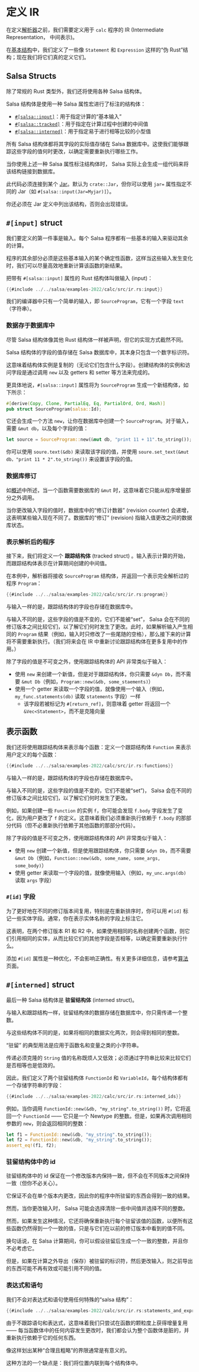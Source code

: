 <!-- master#1363d78 --->

# 定义 IR

在定义[解析器]之前，我们需要定义用于 `calc` 程序的 IR (Intermediate Representation， 中间表示)。

在[基本结构]中，我们定义了一些像 `Statement` 和 `Expression` 这样的“伪 Rust”结构；现在我们将它们真的定义它们。

[解析器]: ./parser.md
[基本结构]: ./structure.md
[Jar]: ./jar.md

## Salsa Structs

除了常规的 Rust 类型外，我们还将使用各种 Salsa 结构体。

Salsa 结构体是使用一种 Salsa 属性宏进行了标注的结构体：

* [`#[salsa::input]`](#input-struct)：用于指定计算的“基本输入”
* [`#[salsa::tracked]`](#tracked-structs)：用于指定在计算过程中创建的中间值
* [`#[salsa::interned]`](#interned-structs)：用于指定易于进行相等比较的小型值

所有 Salsa 结构体都将其字段的实际值存储在 Salsa 数据库中。这使我们能够跟踪这些字段的值何时更改，以确定需要重新执行哪些工作。

当你使用上述一种 Salsa 属性标注结构体时， Salsa 实际上会生成一组代码来将该结构链接到数据库。

此代码必须连接到某个 [Jar]。默认为 `crate::Jar`，但你可以使用 `jar=` 属性指定不同的 Jar（如 `#[salsa::input(Jar=Myjar)]`）。

你还必须在 Jar 定义中列出该结构，否则会出现错误。

## `#[input]` struct

我们要定义的第一件事是输入。每个 Salsa 程序都有一些基本的输入来驱动其余的计算。

程序的其余部分必须是这些基本输入的某个确定性函数，这样当这些输入发生变化时，我们可以尽量高效地重新计算该函数的新结果。

把带有 `#[salsa::input]` 属性的 Rust 结构体叫做输入 (input)：

```rust
{{#include ../../salsa/examples-2022/calc/src/ir.rs:input}}
```

我们的编译器中只有一个简单的输入，即 `SourceProgram`，它有一个字段 `text` （字符串）。

### 数据存于数据库中

尽管 Salsa 结构体像其他 Rust 结构体一样被声明，但它的实现方式截然不同。

Salsa 结构体的字段的值存储在 Salsa 数据库中，其本身只包含一个数字标识符。

这意味着结构体实例是复制的（无论它们包含什么字段）。创建结构体的实例和访问字段是通过调用
`new` 以及 getters 和 setter 等方法来完成的。

更具体地说，`#[salsa::input]` 属性将为 `SourceProgram` 生成一个新结构体，如下所示：

```rust
#[derive(Copy, Clone, PartialEq, Eq, PartialOrd, Ord, Hash)]
pub struct SourceProgram(salsa::Id);
```

它还会生成一个方法 `new`，让你在数据库中创建一个 `SourceProgram`。对于输入，需要 `&mut db`，以及每个字段的值：

```rust
let source = SourceProgram::new(&mut db, "print 11 + 11".to_string());
```

你可以使用 `soure.text(&db)` 来读取该字段的值，并使用 `soure.set_text(&mut db，"print 11 * 2".to_string())` 来设置该字段的值。

### 数据库修订

如[概述](../overview.html#salsa-的目标)中所述，当一个函数需要数据库的 `&mut` 时，这意味着它只能从程序增量部分之外调用。

当你更改输入字段的值时，数据库中的“修订计数器” (revision counter) 
会递增，这表明某些输入现在不同了。数据库的“修订” (revision) 指输入值更改之间的数据库状态。

### 表示解析后的程序

接下来，我们将定义一个 **跟踪结构体** (tracked struct) 。输入表示计算的开始，而跟踪结构体表示在计算期间创建的中间值。

在本例中，解析器将接收 `SourceProgram` 结构体，并返回一个表示完全解析过的程序 `Program`：

```rust
{{#include ../../salsa/examples-2022/calc/src/ir.rs:program}}
```

与输入一样的是，跟踪结构体的字段也存储在数据库中。

与输入不同的是，这些字段的值是不变的，它们不能被“set”， Salsa 会在不同的修订版本之间比较它们，以了解它们何时发生了更改。此时，如果解析输入产生相同的 
`Program` 结果（例如，输入时只修改了一些尾随的空格），那么接下来的计算将不需要重新执行。（我们将来会在 IR 中重新讨论跟踪结构体在更多复用中的作用。）

除了字段的值是不可变之外，使用跟踪结构体的 API 非常类似于输入：

* 使用 `new` 来创建一个新值，但是对于跟踪结构体，你只需要 `&dyn Db`，而不需要 `&mut Db`（例如，`Program::new(&db, some_staements)`）
* 使用一个 getter 来读取一个字段的值，就像使用一个输入（例如，`my_func.statements(db)` 读取 `statements` 字段）一样
  * 该字段若被标记为 `#[return_ref]`，则意味着 getter 将返回一个 `&Vec<Statement>`，而不是克隆向量

## 表示函数

我们还将使用跟踪结构体来表示每个函数：定义一个跟踪结构体 `Function` 来表示用户定义的每个函数：

```rust
{{#include ../../salsa/examples-2022/calc/src/ir.rs:functions}}
```

与输入一样的是，跟踪结构体的字段也存储在数据库中。

与输入不同的是，这些字段的值是不变的，它们不能被“set”)， Salsa 会在不同的修订版本之间比较它们，以了解它们何时发生了更改。

例如，如果创建一些 `Function` 的实例 `f`，你可能会发现 `f.body` 字段发生了变化，因为用户更改了 `f` 的定义。这意味着我们必须重新执行依赖于
`f.body` 的那部分代码（但不必重新执行依赖于其他函数的那部分代码）。

除了字段的值是不可变之外，使用跟踪结构体的 API 非常类似于输入：

* 使用 `new` 创建一个新值，但是使用跟踪结构体，你只需要 `&dyn Db`，而不需要 `&mut Db`（例如，`Function::new(&db, some_name, some_args, some_body)`）
* 使用 getter 来读取一个字段的值，就像使用输入（例如，`my_unc.args(db)` 读取 `args` 字段）

### `#[id]` 字段

为了更好地在不同的修订版本间复用，特别是在重新排序时，你可以用 `#[id]` 标记一些实体字段。通常，你在表示实体名称的字段上标注它。

这表明，在两个修订版本 R1 和 R2 中，如果使用相同的名称创建两个函数，则它们引用相同的实体，从而比较它们的其他字段是否相等，以确定需要重新执行什么。

添加 `#[id]` 属性是一种优化，不会影响正确性。有关更多详细信息，请参考[算法][algorithm]页面。

[algorithm]: ../reference/algorithm.md 

## `#[interned]` struct

最后一种 Salsa 结构体是 **驻留结构体** (interned struct)。

与输入和跟踪结构一样，驻留结构体的数据存储在数据库中，你只需传递一个整数。

与这些结构体不同的是，如果将相同的数据实化两次，则会得到相同的整数。

“驻留” 的典型用法是应用于函数名和变量之类的小字符串。

传递必须克隆的 `String` 值的名称既烦人又低效；必须通过字符串比较来比较它们是否相等也是低效的。

因此，我们定义了两个驻留结构体 `FunctionId` 和 `VariableId`，每个结构体都有一个存储字符串的字段：

```rust
{{#include ../../salsa/examples-2022/calc/src/ir.rs:interned_ids}}
```

例如，当你调用 `FunctionId::new(&db, "my_string".to_string())` 时，它将返回一个 `FunctionId` —— 
它只是一个 Newtype 的整数。但是，如果再次调用相同参数的 `new`，则会返回相同的整数：

```rust
let f1 = FunctionId::new(&db, "my_string".to_string());
let f2 = FunctionId::new(&db, "my_string".to_string());
assert_eq!(f1, f2);
```

### 驻留结构体中的 id

驻留结构体中的 id 保证在一个修改版本内保持一致，但不会在不同版本之间保持一致（但你不必关心）。

它保证不会在单个版本内更改，因此你的程序中所驻留的东西会得到一致的结果。

然而，当你更改输入时， Salsa 可能会选择清除一些中间值并选择不同的整数。

然而，如果发生这种情况，它还将确保重新执行每个驻留该值的函数，以便所有这些函数仍然得到一个一致的值，只是与它们在以前的修订版本中看到的值不同。

换句话说，在 Salsa 计算期间，你可以假设驻留后生成一个一致的整数，并且你不必考虑它。

但是，如果在计算之外导出（保存）被驻留的标识符，然后更改输入，则之前导出的东西可能不再有效或可能引用不同的值。

### 表达式和语句

我们不会对表达式和语句使用任何特殊的“salsa 结构”：

```rust
{{#include ../../salsa/examples-2022/calc/src/ir.rs:statements_and_expressions}}
```

由于不跟踪语句和表达式，这意味着我们只尝试在函数的颗粒度上获得增量复用 ——
每当函数体中的任何内容发生更改时，我们都会认为整个函数体是脏的，并重新执行依赖于它的任何东西。

像这样划出某种“合理且粗略”的界限通常是有意义的。

这种方法的一个缺点是：我们将位置内联到每个结构体中。
